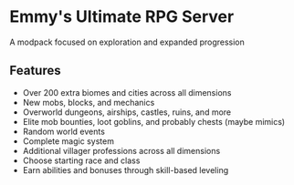 # Emmy's Ultimate RPG Server

A modpack focused on exploration and expanded progression

## Features

- Over 200 extra biomes and cities across all dimensions
- New mobs, blocks, and mechanics
- Overworld dungeons, airships, castles, ruins, and more
- Elite mob bounties, loot goblins, and probably chests (maybe mimics)
- Random world events
- Complete magic system
- Additional villager professions across all dimensions
- Choose starting race and class
- Earn abilities and bonuses through skill-based leveling
